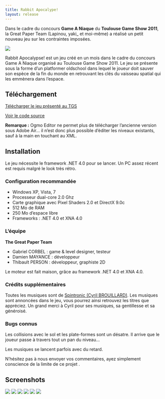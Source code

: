 ```yaml
---
title: Rabbit Apocalype!
layout: release
---
```


Dans le cadre du concours **Game A Niaque** du **Toulouse Game Show 2011**, la Great Paper Team (Lapinou, yaki_ et moi-même) a réalisé un petit nouveau jeu sur les contraintes imposées.

<img src="http://uppix.net/1/b/2/4fe9ce13449d9209bb105fc27eaectt.jpg" />

Rabbit Apocalypse! est un jeu créé en un mois dans le cadre du concours Game A Niaque organisé au Toulouse Game Show 2011.
Le jeu se présente sous la forme d’un platformer oldschool dans lequel le joueur doit sauver son espèce de la fin du monde en retrouvant les clés du vaisseau spatial qui les emmènera dans l’espace.

## Téléchargement

<a class="btn btn-primary" href="http://thegreatpaperadventure.com/files/RabbitApocalypse_v1.0_TGS_FINAL.zip">Télécharger le jeu présenté au TGS</a>

<a class="btn btn-info" href="https://github.com/Valryon/Rabbit-Apocalypse">Voir le code source</a>

**Remarque :** Ogmo Editor ne permet plus de télécharger l’ancienne version sous Adobe Air… il n’est donc plus possible d’éditer les niveaux existants, sauf à la main en touchant au XML.

## Installation

Le jeu nécessite le framework .NET 4.0 pour se lancer. Un PC assez récent est requis malgré le look très rétro.

### Configuration recommandée

- Windows XP, Vista, 7
- Processeur dual-core 2.0 Ghz
- Carte graphique avec Pixel Shaders 2.0 et DirectX 9.0c
- 512 Mo de RAM
- 250 Mo d’espace libre
- Frameworks : .NET 4.0 et XNA 4.0

### L’équipe

**The Great Paper Team**

- Gabriel CORBEL : game & level designer, testeur
- Damien MAYANCE : développeur
- Thibault PERSON : développeur, graphiste 2D

Le moteur est fait maison, grâce au framework .NET 4.0 et XNA 4.0.

### Crédits supplémentaires

Toutes les musiques sont de [Spintronic (Cyril BROUILLARD)](http://www.chiptunes-headbangers.net/Spintronic).
Les musiques sont annoncées dans le jeu, vous pourrez ainsi retrouvez les titres que appréciez.
Un grand merci à Cyril pour ses musiques, sa gentillesse et sa généroisé.

### Bugs connus

Les collisions avec le sol et les plate-formes sont un désatre. Il arrive que le joueur passe à travers tout un pan du niveau…

Les musiques se lancent parfois avec du retard.

N’hésitez pas à nous envoyer vos commentaires, ayez simplement conscience de la limite de ce projet .

## Screenshots

<img src="http://uppix.net/2/6/b/04ada05c922cfe7b3b0426bba887ett.jpg" />
<img src="http://uppix.net/6/4/d/ba87ab281751efcaa17dbdf5f7410tt.jpg" />
<img src="http://uppix.net/5/6/f/159c6ef392cc5a56ff189aa2b56fctt.jpg" />
<img src="http://uppix.net/8/c/a/86f086da4de1e4b659503c9116cf4tt.jpg" />
<img src="http://uppix.net/1/a/9/c1761237c8e09e71712b9a2169218tt.jpg" />
<img src="http://uppix.net/8/2/1/918a8b0a82648877250c3aa80c84ctt.jpg" />
